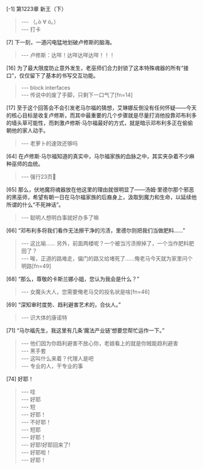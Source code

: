 
[-1] 第1223章 新王（下）
>--- （｡ò ∀ ó｡）<br>
>--- 打卡<br>

[7] 下一刻，一道闪电猛地划破卢修斯的脑海。
>--- 卢修斯：达咩！达咩达咩达咩！！！<br>

[16] 为了最大限度防止意外发生，老巫师们合力封锁了这本特殊魂器的所有“接口”，仅仅留下了基本的书写交互功能。
>--- block interfaces<br>
>--- 传说中的废了手脚，只剩下一口气了[fn=14]<br>

[17] 至于这个回答会不会引发老马尔福的猜想，艾琳娜反倒没有任何怀疑——今天的核心目标是收复卢修斯，而其中最重要的几个步骤就是尽量打消他投靠邓布利多的墙头草可能性，而刺激卢修斯·马尔福最好的方式，就是暗示邓布利多正在偷偷朝他的家人动手。
>--- 老萝卜的速效还够吗<br>

[64] 在卢修斯·马尔福知道的真实中，马尔福家族的血脉之中，其实夹杂着不少麻种巫师的血统。
>--- 强行23页🐶<br>

[65] 那么，伏地魔将魂器放在他这里的理由就很明显了——汤姆·里德尔那个邪恶的黑巫师，希望有朝一日在马尔福家族的后裔身上，汲取到魔力和生命，以延续他所谓的什么“不死神话”。
>--- 聪明人想明白事就好办多了嘛<br>

[66] “邓布利多将我们看作无法擦干净的污渍，里德尔则把我们当做肥料……”
>--- 这比喻……
另外，前面两楼呢？一个被当污渍擦掉了，一个当作肥料肥田了？<br>
>--- 唉，正道的路难走，偏门的路又给堵死了……俺老马今天就为家里问个明路[fn=49]<br>

[68] “那么，尊敬的卡斯兰娜小姐，您认为我会是什么？”
>--- 女魔头大人，您需要俺老马交的投名状是啥[fn=46]<br>

[69] “深知审时度势、趋利避害艺术的，合伙人。”
>--- 识大体的康诺特<br>

[71] “马尔福先生，我这里有几条‘魔法产业链’想要您帮忙运作一下。”
>--- 他们因为你趋利避害不放心你，老娘看上的就是你贼能趋利避害<br>
>--- 黑手套<br>
>--- 这叫什么来着？代理人是吧<br>
>--- 专业的人，干专业的事<br>

[74] 好耶！
>--- 哇<br>
>--- 好耶<br>
>--- 短<br>
>--- 好耶！<br>
>--- 不好耶！<br>
>--- 短耶<br>
>--- 好耶！<br>
>--- 好耶!好耶回来了!<br>
>--- 好耶啦！<br>
>--- 好耶！<br>
